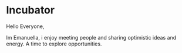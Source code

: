# Incubator

Hello Everyone,

Im Emanuella, i enjoy meeting people and sharing optimistic ideas and energy.
A time to explore opportunities.
